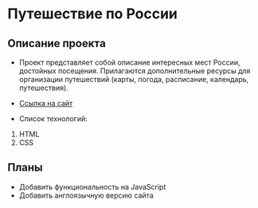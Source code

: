 # **Путешествие по России**

## **Описание проектa**

- Проект представляет собой описание интересных мест России, достойных посещения. Прилагаются дополнительные ресурсы для организации путешествий (карты, погода, расписание, календарь, путешествия).
- [Ссылка на сайт](https://yuliya143.github.io/russian-travel/)

- Список технологий:

1. HTML
2. CSS

## **Планы**

- Добавить функциональность на JavaScript
- Добавить англоязычную версию сайта
